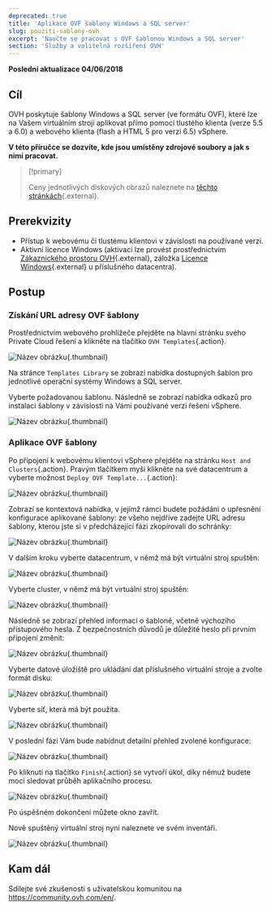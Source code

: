 ```yaml
---
deprecated: true
title: 'Aplikace OVF šablony Windows a SQL server'
slug: pouziti-sablony-ovh
excerpt: 'Naučte se pracovat s OVF šablonou Windows a SQL server'
section: 'Služby a volitelná rozšíření OVH'
---
```


**Poslední aktualizace 04/06/2018**

## Cíl

OVH poskytuje šablony Windows a SQL server (ve formátu OVF), které lze na Vašem virtuálním stroji aplikovat přímo pomocí tlustého klienta (verze 5.5 a 6.0) a webového klienta (flash a HTML 5 pro verzi 6.5) vSphere.

**V této příručce se dozvíte, kde jsou umístěny zdrojové soubory a jak s nimi pracovat.**

> [!primary]
> 
> Ceny jednotlivých diskových obrazů naleznete na [těchto stránkách](https://www.ovh.cz/private-cloud/moznosti/images-licences.xml){.external}.
>

## Prerekvizity

- Přístup k webovému či tlustému klientovi v závislosti na používané verzi.
- Aktivní licence Windows (aktivaci lze provést prostřednictvím [Zákaznického prostoru OVH](https://docs.ovh.com/gb/en/private-cloud/control-panel-ovh-private-cloud/#windows-licence){.external}, záložka [Licence Windows](https://www.ovh.com/auth/?action=gotomanager&from=https://www.ovh.ie/&ovhSubsidiary=ie){.external} u příslušného datacentra). 


## Postup

### Získání URL adresy OVF šablony

Prostřednictvím webového prohlížeče přejděte na hlavní stránku svého Private Cloud řešení a klikněte na tlačítko `OVH Templates`{.action}.

![Název obrázku](images/gatewayssl.png){.thumbnail}

Na stránce `Templates Library` se zobrazí nabídka dostupných šablon pro jednotlivé operační systémy Windows a SQL server. 

Vyberte požadovanou šablonu. Následně se zobrazí nabídka odkazů pro instalaci šablony v závislosti na Vámi používané verzi řešení vSphere.

![Název obrázku](images/copylink.png){.thumbnail}


### Aplikace OVF šablony

Po připojení k webovému klientovi vSphere přejděte na stránku `Host and Clusters`{.action}. Pravým tlačítkem myši klikněte na své datacentrum a vyberte možnost `Deploy OVF Template...`{.action}:

![Název obrázku](images/selectdeploy.png){.thumbnail}

Zobrazí se kontextová nabídka, v jejímž rámci budete požádáni o upřesnění konfigurace aplikované šablony: ze všeho nejdříve zadejte URL adresu šablony, kterou jste si v předcházející fázi zkopírovali do schránky:

![Název obrázku](images/puturl.png){.thumbnail}

V dalším kroku vyberte datacentrum, v němž má být virtuální stroj spuštěn:

![Název obrázku](images/selectdatacenter.png){.thumbnail}

Vyberte cluster, v němž má být virtuální stroj spuštěn:

![Název obrázku](images/selectcluster.png){.thumbnail}

Následně se zobrazí přehled informací o šabloně, včetně výchozího přístupového hesla.
 Z bezpečnostních důvodů je důležité heslo při prvním připojení změnit:

![Název obrázku](images/detailstemplate.png){.thumbnail}

Vyberte datové úložiště pro ukládání dat příslušného virtuální stroje a zvolte formát disku:

![Název obrázku](images/selectdatastore.png){.thumbnail}

Vyberte síť, která má být použita.

![Název obrázku](images/selectnetwork.png){.thumbnail}

V poslední fázi Vám bude nabídnut detailní přehled zvolené konfigurace:

![Název obrázku](images/resume.png){.thumbnail}

Po kliknutí na tlačítko `Finish`{.action} se vytvoří úkol, díky němuž budete moci sledovat průběh aplikačního procesu.

![Název obrázku](images/startdeploy.png){.thumbnail}

Po úspěšném dokončení můžete okno zavřít.

Nově spuštěný virtuální stroj nyní naleznete ve svém inventáři.

![Název obrázku](images/inventory.png){.thumbnail}


## Kam dál

Sdílejte své zkušenosti s uživatelskou komunitou na <https://community.ovh.com/en/>.